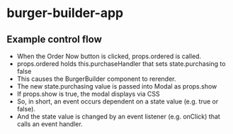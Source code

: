 # burger-builder-app

## Example control flow

- When the Order Now button is clicked, props.ordered is called.
- props.ordered holds this.purchaseHandler that sets state.purchasing to false
- This causes the BurgerBuilder component to rerender.
- The new state.purchasing value is passed into Modal as props.show
- If props.show is true, the modal displays via CSS
- So, in short, an event occurs dependent on a state value (e.g. true or false).
- And the state value is changed by an event listener (e.g. onClick) that calls an event handler.
